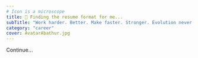 ```yaml
---
# Icon is a microscope
title: 🔬 Finding the resume format for me...
subTitle: "Work harder. Better. Make faster. Stronger. Evolution never over."
category: "career"
cover: AvatarAbathur.jpg
---
```


Continue...

